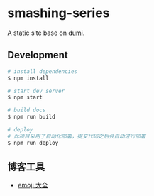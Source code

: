 # smashing-series

A static site base on [dumi](https://d.umijs.org).

## Development

```bash
# install dependencies
$ npm install

# start dev server
$ npm start

# build docs
$ npm run build

# deploy
# 此项目采用了自动化部署，提交代码之后会自动进行部署
$ npm run deploy
```

## 博客工具

- [emoji 大全](https://www.emojiall.com/zh-hans)
